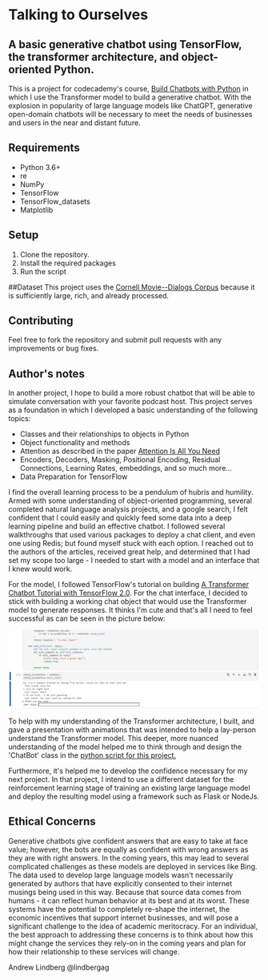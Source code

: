 # Talking to Ourselves
## A basic generative chatbot using TensorFlow, the transformer architecture, and object-oriented Python.

 This is a project for codecademy's course, [Build Chatbots with Python](https://www.codecademy.com/learn/paths/build-chatbots-with-python) in which I use the Transformer model to build a generative chatbot. With the explosion in popularity of large language models like ChatGPT, generative open-domain chatbots will be necessary to meet the needs of businesses and users in the near and distant future. 

## Requirements
* Python 3.6+
* re
* NumPy
* TensorFlow
* TensorFlow_datasets
* Matplotlib


## Setup
1. Clone the repository.
2. Install the required packages
3. Run the script

##Dataset
This project uses the [Cornell Movie--Dialogs Corpus](https://www.cs.cornell.edu/~cristian/Cornell_Movie-Dialogs_Corpus.html) because it is sufficiently large, rich, and already processed. 

## Contributing

Feel free to fork the repository and submit pull requests with any improvements or bug fixes.

## Author's notes

In another project, I hope to build a more robust chatbot that will be able to simulate conversation with your favorite podcast host. This project serves as a foundation in which I developed a basic understanding of the following topics:
 
 - Classes and their relationships to objects in Python
 - Object functionality and methods
 - Attention as described in the paper [Attention Is All You Need](https://arxiv.org/abs/1706.03762)
 - Encoders, Decoders, Masking, Positional Encoding, Residual Connections, Learning Rates, embeddings, and so much more...
 - Data Preparation for TensorFlow
 
 I find the overall learning process to be a pendulum of hubris and humility. Armed with some understanding of object-oriented programming, several completed natural language analysis projects, and a google search, I felt confident that I could easily and quickly feed some data into a deep learning pipeline and build an effective chatbot. I followed several walkthroughs that used various packages to deploy a chat client, and even one using Redis; but found myself stuck with each option. I reached out to the authors of the articles, received great help, and determined that I had set my scope too large - I needed to start with a model and an interface that I knew would work.
 
 For the model, I followed TensorFlow's tutorial on building [A Transformer Chatbot Tutorial with TensorFlow 2.0](https://blog.tensorflow.org/2019/05/transformer-chatbot-tutorial-with-tensorflow-2.html). For the chat interface, I decided to stick with building a working chat object that would use the Transformer model to generate responses. It thinks I'm cute and that's all I need to feel successful as can be seen in the picture below:
 
 ![sample chat](https://github.com/lindbergag/talkingtoourselves/blob/main/effectivemodel.png)
 
 To help with my understanding of the Transformer architecture, I built, and gave a presentation with animations that was intended to help a lay-person understand the Transformer model. This deeper, more nuanced understanding of the model helped me to think through and design the 'ChatBot' class in the [python script for this project.](https://github.com/lindbergag/talkingtoourselves/blob/main/transformerchatbot.ipynb)
 
 Furthermore, it's helped me to develop the confidence necessary for my next project. In that project, I intend to use a different dataset for the reinforcement learning stage of training an existing large language model and deploy the resulting model using a framework such as Flask or NodeJs.
 
 ## Ethical Concerns
 Generative chatbots give confident answers that are easy to take at face value; however, the bots are equally as confident with wrong answers as they are with right answers. In the coming years, this may lead to several complicated challenges as these models are deployed in services like Bing. The data used to develop large language models wasn't necessarily generated by authors that have explicitly consented to their internet musings being used in this way. Because that source data comes from humans - it can reflect human behavior at its best and at its worst. These systems have the potential to completely re-shape the internet, the economic incentives that support internet businesses, and will pose a significant challenge to the idea of academic meritocracy. For an individual, the best approach to addressing these concerns is to think about how this might change the services they rely-on in the coming years and plan for how their relationship to these services will change. 
 
 Andrew Lindberg
 @lindbergag
 
 
